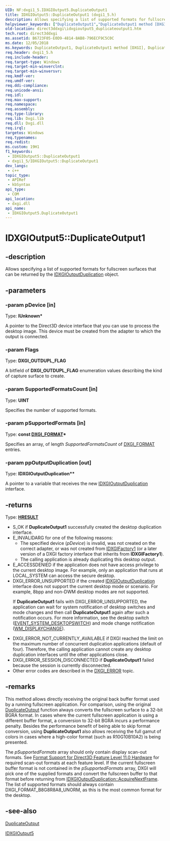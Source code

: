 ```yaml
---
UID: NF:dxgi1_5.IDXGIOutput5.DuplicateOutput1
title: IDXGIOutput5::DuplicateOutput1 (dxgi1_5.h)
description: Allows specifying a list of supported formats for fullscreen surfaces that can be returned by the IDXGIOutputDuplication object.
helpviewer_keywords: ["DuplicateOutput1","DuplicateOutput1 method [DXGI]","DuplicateOutput1 method [DXGI]","IDXGIOutput5 interface","IDXGIOutput5 interface [DXGI]","DuplicateOutput1 method","IDXGIOutput5.DuplicateOutput1","IDXGIOutput5::DuplicateOutput1","direct3ddxgi.idxgioutput5_duplicateoutput1","dxgi1_5/IDXGIOutput5::DuplicateOutput1"]
old-location: direct3ddxgi\idxgioutput5_duplicateoutput1.htm
tech.root: direct3ddxgi
ms.assetid: B6723F05-E0D9-4814-8AB8-796ECF9C5C0C
ms.date: 12/05/2018
ms.keywords: DuplicateOutput1, DuplicateOutput1 method [DXGI], DuplicateOutput1 method [DXGI],IDXGIOutput5 interface, IDXGIOutput5 interface [DXGI],DuplicateOutput1 method, IDXGIOutput5.DuplicateOutput1, IDXGIOutput5::DuplicateOutput1, direct3ddxgi.idxgioutput5_duplicateoutput1, dxgi1_5/IDXGIOutput5::DuplicateOutput1
req.header: dxgi1_5.h
req.include-header: 
req.target-type: Windows
req.target-min-winverclnt: 
req.target-min-winversvr: 
req.kmdf-ver: 
req.umdf-ver: 
req.ddi-compliance: 
req.unicode-ansi: 
req.idl: 
req.max-support: 
req.namespace: 
req.assembly: 
req.type-library: 
req.lib: Dxgi.lib
req.dll: Dxgi.dll
req.irql: 
targetos: Windows
req.typenames: 
req.redist: 
ms.custom: 19H1
f1_keywords:
 - IDXGIOutput5::DuplicateOutput1
 - dxgi1_5/IDXGIOutput5::DuplicateOutput1
dev_langs:
 - c++
topic_type:
 - APIRef
 - kbSyntax
api_type:
 - COM
api_location:
 - dxgi.dll
api_name:
 - IDXGIOutput5.DuplicateOutput1
---
```


# IDXGIOutput5::DuplicateOutput1


## -description

Allows specifying a list of supported formats for fullscreen surfaces that can be returned by the <a href="/windows/desktop/api/dxgi1_2/nn-dxgi1_2-idxgioutputduplication">IDXGIOutputDuplication</a> object.

## -parameters

### -param pDevice [in]

Type: <b>IUnknown*</b>

A pointer to the Direct3D device interface that you can use to process the desktop image. This device must be created from the adapter to which the output is connected.

### -param Flags

Type: <b>DXGI_OUTDUPL_FLAG</b>

A bitfield of <b>DXGI_OUTDUPL_FLAG</b> enumeration values describing the kind of capture surface to create.

### -param SupportedFormatsCount [in]

Type: <b>UINT</b>

Specifies the number of supported formats.

### -param pSupportedFormats [in]

Type: <b>const <a href="/windows/desktop/api/dxgiformat/ne-dxgiformat-dxgi_format">DXGI_FORMAT</a>*</b>

Specifies an array, of length  <i>SupportedFormatsCount</i> of  <a href="/windows/desktop/api/dxgiformat/ne-dxgiformat-dxgi_format">DXGI_FORMAT</a> entries.

### -param ppOutputDuplication [out]

Type: <b>IDXGIOutputDuplication**</b>

A pointer to a variable that receives the new <a href="/windows/desktop/api/dxgi1_2/nn-dxgi1_2-idxgioutputduplication">IDXGIOutputDuplication</a> interface.

## -returns

Type: <b><a href="/windows/win32/com/structure-of-com-error-codes">HRESULT</a></b>


<ul>
<li>S_OK if <b>DuplicateOutput1</b> successfully created the desktop duplication interface.</li>
<li>E_INVALIDARG for one of the following reasons: <ul>
<li>The specified device (<i>pDevice</i>) is invalid, was not created on the correct adapter, or was not created from <a href="/windows/desktop/api/dxgi/nn-dxgi-idxgifactory1">IDXGIFactory1</a> (or a later version of a DXGI factory interface that inherits from <b>IDXGIFactory1</b>).</li>
<li>The calling application is already duplicating this desktop output.</li>
</ul>
</li>
<li>E_ACCESSDENIED if the application does not have access privilege  to the current desktop image.  For example, only an application that runs at LOCAL_SYSTEM can access the secure desktop.</li>
<li>
DXGI_ERROR_UNSUPPORTED if the created <a href="/windows/desktop/api/dxgi1_2/nn-dxgi1_2-idxgioutputduplication">IDXGIOutputDuplication</a> interface does not support the current desktop mode or scenario.  For example, 8bpp and non-DWM desktop modes are not supported.

If <b>DuplicateOutput1</b> fails with DXGI_ERROR_UNSUPPORTED, the application can wait for system notification of desktop switches and mode changes and then call <b>DuplicateOutput1</b> again after such a notification occurs.  For more information, see the desktop switch (<a href="/windows/desktop/WinAuto/event-constants">EVENT_SYSTEM_DESKTOPSWITCH</a>) and mode change notification (<a href="/windows/desktop/gdi/wm-displaychange">WM_DISPLAYCHANGE</a>). 

</li>
<li>DXGI_ERROR_NOT_CURRENTLY_AVAILABLE if DXGI reached the limit on the maximum number of concurrent duplication applications (default of four). Therefore, the calling application cannot create any desktop duplication interfaces until the other applications close.</li>
<li>DXGI_ERROR_SESSION_DISCONNECTED if <b>DuplicateOutput1</b> failed because the session is currently disconnected.</li>
<li>Other error codes are described in the <a href="/windows/desktop/direct3ddxgi/dxgi-error">DXGI_ERROR</a> topic.</li>
</ul>

## -remarks

This method allows directly receiving the original back buffer format used by a running fullscreen application. For comparison, using the original <a href="/windows/desktop/api/dxgi1_2/nf-dxgi1_2-idxgioutput1-duplicateoutput">DuplicateOutput</a> function always converts the fullscreen surface to a 32-bit BGRA format. In cases where the current fullscreen application is using a different buffer format, a conversion to 32-bit BGRA incurs a performance penalty. Besides the performance benefit of being able to skip format conversion, using <b>DuplicateOutput1</b> also allows receiving the full gamut of colors in cases where a high-color format (such as R10G10B10A2) is being presented.



The <i>pSupportedFormats</i> array should only contain display scan-out formats. See <a href="/windows/desktop/direct3ddxgi/format-support-for-direct3d-11-0-feature-level-hardware">Format Support for Direct3D Feature Level 11.0 Hardware</a> for  required scan-out formats at each feature level. If the current fullscreen buffer format is not contained in the <i>pSupportedFormats</i> array, DXGI will pick one of the supplied formats and convert the fullscreen buffer to that format before returning from <a href="/windows/desktop/api/dxgi1_2/nf-dxgi1_2-idxgioutputduplication-acquirenextframe">IDXGIOutputDuplication::AcquireNextFrame</a>. The list of supported formats should always contain DXGI_FORMAT_B8G8R8A8_UNORM, as this is the most common format for the desktop.

## -see-also

<a href="/windows/desktop/api/dxgi1_2/nf-dxgi1_2-idxgioutput1-duplicateoutput">DuplicateOutput</a>



<a href="/windows/desktop/api/dxgi1_5/nn-dxgi1_5-idxgioutput5">IDXGIOutput5</a>
